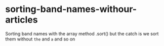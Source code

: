 # sorting-band-names-withour-articles
Sorting band names with the array method .sort() but the catch is we sort them without `the` and `a` and so on
